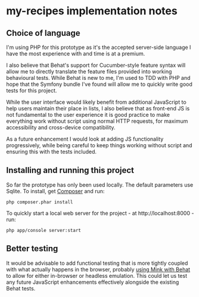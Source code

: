 # my-recipes implementation notes

## Choice of language
I'm using PHP for this prototype as it's the accepted server-side language I have the most experience with and time is at a premium.

I also believe that Behat's support for Cucumber-style feature syntax will allow me to directly translate the feature
files provided into working behavioural tests. While Behat is new to me, I'm used to TDD with PHP and hope that the
Symfony bundle I've found will allow me to quickly write good tests for this project.

While the user interface would likely benefit from additional JavaScript to help users maintain their place in lists, I also believe that as front-end JS is not fundamental to the user experience it is good practice to make everything work without script using normal HTTP requests, for maximum accessibility and cross-device compatibility.

As a future enhancement I would look at adding JS functionality progressively, while being careful to keep things working without script and ensuring this with the tests included.

## Installing and running this project
So far the prototype has only been used locally. The default parameters use Sqlite. To install, get
[Composer](https://getcomposer.org/) and run:

`php composer.phar install`
 
To quickly start a local web server for the project - at http://localhost:8000 - run:
 
`php app/console server:start`

## Better testing

It would be advisable to add functional testing that is more tightly coupled with what actually happens in the
browser, probably [using Mink with Behat](http://behat.readthedocs.org/en/v2.5/cookbook/behat_and_mink.html) to allow
for either in-browser or headless emulation. This could let us test any future JavaScript enhancements effectively
alongside the existing Behat tests.
